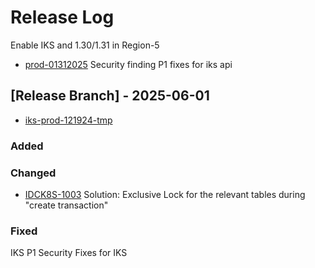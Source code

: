 <!--INTEL CONFIDENTIAL-->
<!--Copyright (C) 2023 Intel Corporation-->
# Release Log
Enable IKS and 1.30/1.31 in Region-5
- [prod-01312025](https://github.com/intel-innersource/frameworks.cloud.devcloud.services.idc/tree/prod-01312025)
Security finding P1 fixes for iks api
## [Release Branch] - 2025-06-01
- [iks-prod-121924-tmp](https://github.com/intel-innersource/frameworks.cloud.devcloud.services.idc/tree/iks-prod-121924-tmp)
### Added
### Changed
- [IDCK8S-1003](https://internal-placeholder.com/browse/IDCK8S-1003)
  Solution: Exclusive Lock for the relevant tables during "create transaction"
### Fixed
IKS P1 Security Fixes for IKS